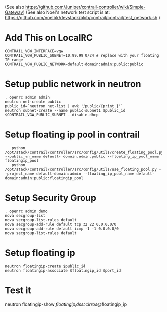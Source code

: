 (See also https://github.com/Juniper/contrail-controller/wiki/Simple-Gateway)
(See also Noel's network test script is at:  https://github.com/noelbk/devstack/blob/contrail/contrail/test_network.sh )

# Add This on LocalRC

```
CONTRAIL_VGW_INTERFACE=vgw
CONTRAIL_VGW_PUBLIC_SUBNET=10.99.99.0/24 # replace with your floating IP range
CONTRAIL_VGW_PUBLIC_NETWORK=default-domain:admin:public:public
```

# Setup public network in neutron

```
. openrc admin admin
neutron net-create public
public_id=`neutron net-list | awk '/public/{print }'`
neutron subnet-create --name public-subnet1 $public_id $CONTRAIL_VGW_PUBLIC_SUBNET --disable-dhcp
```

# Setup floating ip pool in contrail

```
   python /opt/stack/contrail/controller/src/config/utils/create_floating_pool.py --public_vn_name default- domain:admin:public --floating_ip_pool_name floatingip_pool
   python /opt/stack/contrail/controller/src/config/utils/use_floating_pool.py --project_name default-domain:admin --floating_ip_pool_name default-domain:admin:public:floatingip_pool
```

# Setup Security Group

```
. openrc admin demo
nova secgroup-list
nova secgroup-list-rules default
nova secgroup-add-rule default tcp 22 22 0.0.0.0/0
nova secgroup-add-rule default icmp -1 -1 0.0.0.0/0
nova secgroup-list-rules default
```

# Setup floating ip
```
neutron floatingip-create $public_id
neutron floatingip-associate $floatingip_id $port_id
```

# Test it
neutron floatingip-show $floatingip_id
ssh cirros@$floatingip_ip

